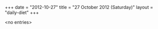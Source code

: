 +++
date = "2012-10-27"
title = "27 October 2012 (Saturday)"
layout = "daily-diet"
+++


\<no entries\>

